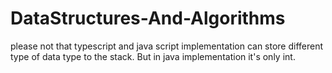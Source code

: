 # DataStructures-And-Algorithms

please not that typescript and java script implementation can store different type of data type to the stack. But in java implementation
it's only int.